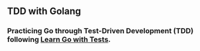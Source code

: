## TDD with Golang
### Practicing Go through **Test-Driven Development (TDD)** following [Learn Go with Tests](https://github.com/quii/learn-go-with-tests).
